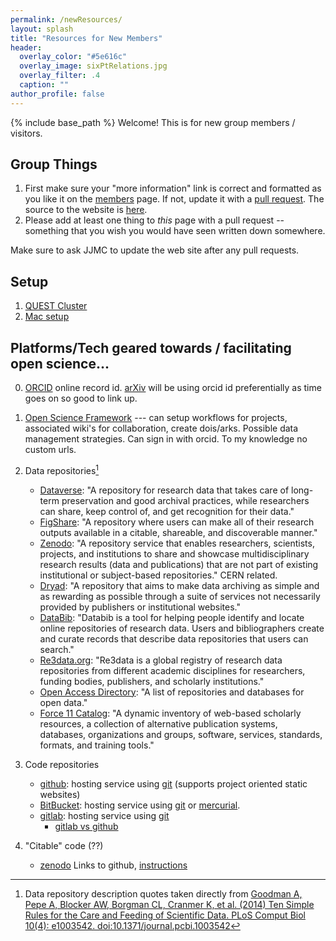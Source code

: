 ```yaml
---
permalink: /newResources/
layout: splash
title: "Resources for New Members"
header:
  overlay_color: "#5e616c"
  overlay_image: sixPtRelations.jpg
  overlay_filter: .4
  caption: ""
author_profile: false
---
```


{% include base_path %}
Welcome!  This is for new group members / visitors.

## Group Things
1. First make sure your "more information" link is correct and formatted as you like it on the [members](/members/) page. If not, update it with a [pull request](https://help.github.com/articles/creating-a-pull-request-from-a-fork/).  The source to the website is [here](https://github.com/dtp-group/dtp-group/tree/gh-pages).
2. Please add at least one thing to *this* page with a pull request -- something that you wish you would have seen written down somewhere.

Make sure to ask JJMC to update the web site after any pull requests.

## Setup
1. [QUEST Cluster](/cluster/)
2. [Mac setup](/mac/)

## Platforms/Tech geared towards / facilitating open science...

0. [ORCID](orcid.org)  online record id.  [arXiv](https://arxiv.org/help/orcid) will be using orcid id preferentially as time goes on so good to link up.  

1. [Open Science Framework](osf.io)  --- can setup workflows for projects, associated wiki's for collaboration, create dois/arks. Possible data management strategies.  Can sign in with orcid. To my knowledge no custom urls.

2. Data repositories[^dataCite]
      * [Dataverse](http://thedata.org): "A repository for research data that takes care of long-term preservation and good archival practices, while   researchers can share, keep control of, and get recognition for their data."
      * [FigShare](http://figshare.com): "A repository where users can make all of their research outputs available in a citable, shareable, and discoverable manner."
      * [Zenodo](http://zenodo.org): "A repository service that enables researchers, scientists, projects, and institutions to share and showcase multidisciplinary research results (data and publications) that are not part of existing institutional or subject-based repositories."  CERN related.
      * [Dryad](http://datadryad.org): "A repository that aims to make data archiving as simple and as rewarding as possible through a suite of services not necessarily provided by publishers or institutional websites."
      * [DataBib](http://databib.org): "Databib is a tool for helping people identify and locate online repositories of research data. Users and bibliographers create and curate records that describe data repositories that users can search."
      * [Re3data.org](http://www.re3data.org): "Re3data is a global registry of research data repositories from different academic disciplines for researchers, funding bodies, publishers, and scholarly institutions."
      * [Open Access Directory](http://oad.simmons.edu/oadwiki/Data_repositories): "A list of repositories and databases for open data."
      * [Force 11 Catalog](http://www.force11.org/catalog): "A dynamic inventory of web-based scholarly resources, a collection of alternative publication systems, databases, organizations and groups, software, services, standards, formats, and training tools."

3. Code repositories
   * [github](http://github.com):  hosting service using [git](http://git-scm.com)  (supports project oriented static websites)
   * [BitBucket](https://bitbucket.org): hosting service using  [git](http://git-scm.com) or [mercurial](http://mercurial.selenic.com).
   * [gitlab](http://gitlab.com):  hosting service using [git](http://git-scm.com)
        * [gitlab vs github](https://www.quora.com/How-does-Gitlab-compare-to-Github)
4. "Citable" code (??)
    * [zenodo](http://zenodo.org) Links to github, [instructions](https://guides.github.com/activities/citable-code/)

[^dataCite]: Data repository description quotes taken directly from [Goodman A, Pepe A, Blocker AW, Borgman CL, Cranmer K, et al. (2014) Ten Simple Rules for the Care and Feeding of Scientific Data. PLoS Comput Biol 10(4): e1003542. doi:10.1371/journal.pcbi.1003542](https://www.ncbi.nlm.nih.gov/pmc/articles/PMC3998871/pdf/pcbi.1003542.pdf)
